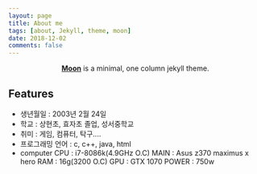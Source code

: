 ```yaml
---
layout: page
title: About me
tags: [about, Jekyll, theme, moon]
date: 2018-12-02
comments: false
---
```


<center><a href="http://taylantatli.github.io/Moon"><b>Moon</b></a> is a minimal, one column jekyll theme.</center>

## Features
* 생년월일 : 2003년 2월 24일
* 학교 : 상현초, 효자초 졸업, 성서중학교
* 취미 : 게임, 컴퓨터, 탁구....
* 프로그래밍 언어 : c, c++, java, html
* computer
    CPU : i7-8086k(4.9GHz O.C)
    MAIN : Asus z370 maximus x hero
    RAM : 16g(3200 O.C)
    GPU : GTX 1070
    POWER : 750w

 <!--## Preview

{% capture images %}
    https://cloud.githubusercontent.com/assets/754514/14509720/61c61058-01d6-11e6-93ab-0918515ecd56.png
    https://cloud.githubusercontent.com/assets/754514/14509716/61ac6c8e-01d6-11e6-879f-8308883de790.png
{% endcapture %}
{% include gallery images=images caption="Screenshots of Moon Theme" cols=2 %}

See a [live version of Moon](http://taylantatli.github.io/Moon) hosted on GitHub.

## Getting Started

To learn how to install and use this theme check out the [Setup Guide](http://taylantatli.me/Moon/moon-theme/) for more information.

[Install Moon](https://github.com/TaylanTatli/Moon){: .btn}
-->
